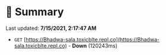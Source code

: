 # 📖 Summary
Last updated: **7/15/2021, 2:17:47 AM**

- `GET` [https://Bhadwa-sala.toxicblte.repl.co](https://Bhadwa-sala.toxicblte.repl.co) - **Down** (120243ms)
